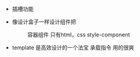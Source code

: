 - <slot /> 插槽功能
  <Menu> 

  </Menu>
- 像设计盒子一样设计组件把
  <Menu> 容器组件
  只有html，css
  style-component
- template 是高效设计的一个法宝
  承载指令 用的很爽